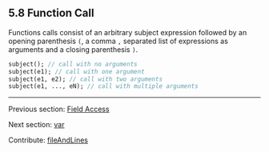 ## 5.8 Function Call

Functions calls consist of an arbitrary subject expression followed by an opening parenthesis `(`, a comma `,` separated list of expressions as arguments and a closing parenthesis `)`.

```haxe
subject(); // call with no arguments
subject(e1); // call with one argument
subject(e1, e2); // call with two arguments
subject(e1, ..., eN); // call with multiple arguments
```

---

Previous section: [Field Access](expression-field-access.md)

Next section: [var](expression-var.md)

Contribute: [fileAndLines](https://github.com/HaxeFoundation/HaxeManual/blob/master/05-expressions.tex#L125-125)